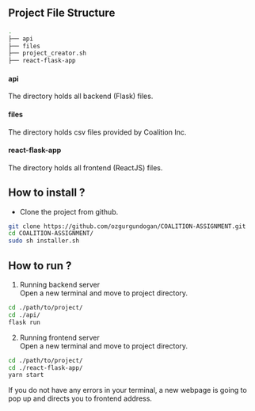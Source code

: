 ## Project File Structure
```bash
.
├── api
├── files
├── project_creator.sh
├── react-flask-app
```

#### api
The directory holds all backend (Flask) files.
#### files
The directory holds csv files provided by Coalition Inc.
#### react-flask-app
The directory holds all frontend (ReactJS) files.

## How to install ?
* Clone the project from github.
```bash
git clone https://github.com/ozgurgundogan/COALITION-ASSIGNMENT.git
cd COALITION-ASSIGNMENT/
sudo sh installer.sh
```


## How to run ?
1. Running backend server<br/>
Open a new terminal and move to project directory.
```bash
cd ./path/to/project/
cd ./api/
flask run
```

2. Running frontend server<br/>
Open a new terminal and move to project directory.
```bash
cd ./path/to/project/
cd ./react-flask-app/
yarn start
```

If you do not have any errors in your terminal, a new webpage is going to pop up and directs you to frontend address.
